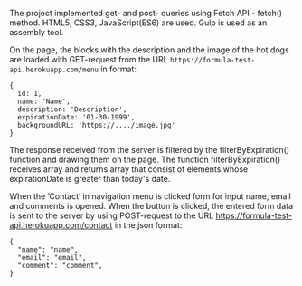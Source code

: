 The project implemented get- and post- queries using Fetch API - fetch() method. 
HTML5, CSS3, JavaScript(ES6) are used. Gulp is used as an assembly tool.

On the page, the blocks with the description and the image of the hot dogs are loaded with GET-request from the URL 
```https://formula-test-api.herokuapp.com/menu```  in format:
```
{
  id: 1,
  name: 'Name', 
  description: 'Description', 
  expirationDate: '01-30-1999',
  backgroundURL: 'https://..../image.jpg'
}
```
The response received from the server is filtered by the filterByExpiration() function and drawing them on the page.
The function filterByExpiration() receives array and returns array that consist of elements whose expirationDate is greater than today's date.

When the ’Contact’ in navigation menu is clicked form for input name, email and comments is opened. When the button is clicked, the entered form data is sent to the server by using POST-request to the URL https://formula-test-api.herokuapp.com/contact in the json format:
```
{
  "name": "name",
  "email": "email",
  "comment": "comment",
}
```
